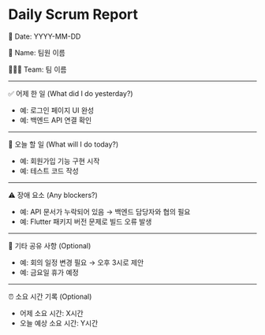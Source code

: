 # Daily Scrum Report

📅 Date: YYYY-MM-DD

👤 Name: 팀원 이름

🧑‍🤝‍🧑 Team: 팀 이름

---

✅ 어제 한 일 (What did I do yesterday?)

- 예: 로그인 페이지 UI 완성
- 예: 백엔드 API 연결 확인

---

📌 오늘 할 일 (What will I do today?)
- 예: 회원가입 기능 구현 시작
- 예: 테스트 코드 작성

<hr>

⚠️ 장애 요소 (Any blockers?)
- 예: API 문서가 누락되어 있음 → 백엔드 담당자와 협의 필요
- 예: Flutter 패키지 버전 문제로 빌드 오류 발생

<hr>

💬 기타 공유 사항 (Optional)
- 예: 회의 일정 변경 필요 → 오후 3시로 제안
- 예: 금요일 휴가 예정

<hr>

⏰ 소요 시간 기록 (Optional)
- 어제 소요 시간: X시간
- 오늘 예상 소요 시간: Y시간
